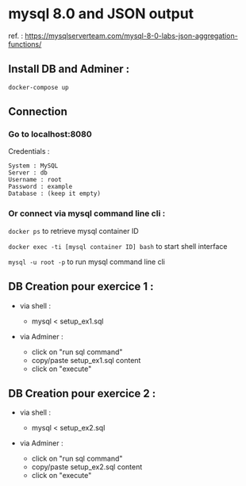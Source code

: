 # mysql 8.0 and JSON output

ref. : https://mysqlserverteam.com/mysql-8-0-labs-json-aggregation-functions/

## Install DB and Adminer :

```
docker-compose up
```
## Connection

### Go to localhost:8080

Credentials :
``` 
System : MySQL
Server : db
Username : root
Password : example
Database : (keep it empty)
```

### Or connect via mysql command line cli :

```docker ps``` to retrieve mysql container ID

```docker exec -ti [mysql container ID] bash``` to start shell interface

```mysql -u root -p``` to run mysql command line cli

## DB Creation pour exercice 1 :

* via shell :

  * mysql < setup_ex1.sql
  
* via Adminer :
  
  * click on "run sql command"
  * copy/paste setup_ex1.sql content
  * click on "execute"

## DB Creation pour exercice 2 :

* via shell :

  * mysql < setup_ex2.sql
  
* via Adminer :
  
  * click on "run sql command"
  * copy/paste setup_ex2.sql content
  * click on "execute"

